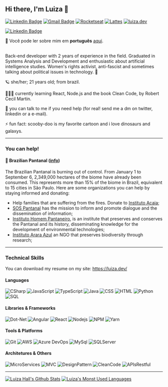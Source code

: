 ## Hi there, I'm Luiza 👋
[![Linkedin Badge](https://img.shields.io/badge/-LinkedIn-44475a?logo=Linkedin&labelColor=44475a&logoColor=white&link=https://www.linkedin.com/in/luizous/?locale=en_US)](https://www.linkedin.com/in/luizarvm/?locale=en_US)
[![Gmail Badge](https://img.shields.io/badge/-Gmail-44475a?logo=Gmail&labelColor=44475a&logoColor=white&link=mailto:luizaruivoms@gmail.com)](mailto:luizaruivoms@gmail.com)
[![Rocketseat](https://img.shields.io/badge/🚀-Rocketseat-44475a)](https://app.rocketseat.com.br/me/luizarvm)
[![Lattes](https://img.shields.io/badge/%20-Lattes-44475a)](http://lattes.cnpq.br/1667735616723826)
[![luiza.dev](https://img.shields.io/badge/💙-luiza.dev-44475a)](https://luiza.dev/)

[![Linkedin Badge](https://img.shields.io/badge/-Linkedin-44475a?style=flat&labelColor=44475a&logo=linkedin&logoColor=white&link=https://linkedin.com/brunordgs)](https://linkedin.com/in/brunordgs/)

🔡 Você pode ler sobre mim em <b>português</b> [aqui](https://github.com/luizous/luizous/blob/master/README.pt-br.md).
<br/><br/>

Back-end developer with 2 years of experience in the field. Graduated in Systems Analysis and Development and enthusiastic about artificial intelligence studies. Women's rights activist, anti-fascist and sometimes talking about political issues in technology. 🦾

🪐 she/her; 21 years old; from brazil.

👩🏻‍💻 currently learning React, Node.js and the book Clean Code, by Robert Cecil Martin.

💬 you can talk to me if you need help (for real! send me a dm on twitter, linkedin or a e-mail).

⚡ fun fact: scooby-doo is my favorite cartoon and i love dinosaurs and galaxys.

---

### You can help!
#### 🐆 Brazilian Pantanal ([info](https://www.instagram.com/p/CFLD6bRgrmG/))
The Brazilian Pantanal is burning out of control. From January 1 to September 6, 2,349,000 hectares of the biome have already been consumed. This represents more than 15% of the biome in Brazil, equivalent to 15 cities in São Paulo. Here are some organizations you can help by staying informed and donating:
- Help families that are suffering from the fires. Donate to [Instituto Acaia](https://www.instagram.com/p/CFIUoboAkaG/);
- [SOS Pantanal](https://linktr.ee/SOSPantanal) has the mission to inform and promote dialogue and the dissemination of information;
- [Instituto Homem Pantaneiro](http://www.institutohomempantaneiro.org.br/participe), is an institute that preserves and conserves the Pantanal and its history, disseminating knowledge for the development of environmental technologies;
- [Instituto Arara Azul](https://linktr.ee/institutoararaazuloficial) an NGO that preserves biodiversity through research;

---

### Technical Skills
You can download my resume on my site: https://luiza.dev/

#### Languages
![CSharp](https://img.shields.io/badge/C%20Sharp-239120.svg?logo=c-sharp&logoColor=white)
![JavaScript](https://img.shields.io/badge/JavaScript-black.svg?logo=javascript)
![TypeScript](https://img.shields.io/badge/TypeScript-007ACC.svg?logo=typescript)
![Java](https://img.shields.io/badge/Java-007396.svg?logo=java)
![CSS](https://img.shields.io/badge/CSS-1572B6.svg?logo=css3&logoColor=white)
![HTML](https://img.shields.io/badge/HTML-E34F26.svg?logo=html5&logoColor=white)
![Python](https://img.shields.io/badge/Python-3776AB.svg?logo=python&logoColor=white)
![SQL](https://img.shields.io/badge/SQL-gray.svg)

#### Libraries & Frameworks
![Dot-Net](https://img.shields.io/badge/.NET-5C2D91.svg?logo=.net)
![Angular](https://img.shields.io/badge/Angular-DD0031.svg?logo=angular)
![React](https://img.shields.io/badge/React-61DAFB.svg?logo=react&logoColor=white)
![Nodejs](https://img.shields.io/badge/Node.js-339933.svg?logo=node.js&logoColor=white)
![NPM](https://img.shields.io/badge/NPM-CB3837.svg?logo=npm)
![Yarn](https://img.shields.io/badge/Yarn-2C8EBB.svg?logo=yarn&logoColor=white)

#### Tools & Platforms
![Git](https://img.shields.io/badge/Git-F05032.svg?logo=git&logoColor=white)
![AWS](https://img.shields.io/badge/AWS-232F3E.svg?logo=amazon-aws)
![Azure DevOps](https://img.shields.io/badge/Azure%20DevOps-0078D7.svg?logo=azuredevops)
![MySql](https://img.shields.io/badge/MySQL-4479A1.svg?logo=mysql&logoColor=white)
![SQLServer](https://img.shields.io/badge/Microsoft%20SQL%20Server-CC2927.svg?logo=microsoft-sql-server)

#### Architetures & Others
![MicroServices](https://img.shields.io/badge/MicroServices-gray.svg)
![MVC](https://img.shields.io/badge/MVC-gray.svg)
![DesignPattern](https://img.shields.io/badge/Design%20Pattern-gray.svg)
![CleanCode](https://img.shields.io/badge/Clean%20Code-gray.svg)
![APIsRestful](https://img.shields.io/badge/APIs%20Restful-gray.svg)

---

[![Luiza Hall's Github Stats](https://github-readme-stats.vercel.app/api?username=luizous)](https://github.com/anuraghazra/github-readme-stats)
[![Luiza's Monst Used Languages](https://github-readme-stats.vercel.app/api/top-langs/?username=luizous&count_private=true&layout=compact)](https://github.com/luizous?tab=repositories)

